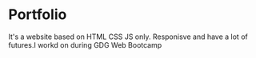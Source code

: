 # Portfolio
It's a website based on HTML CSS JS only. Responisve and have a lot of futures.I workd on during GDG Web Bootcamp
